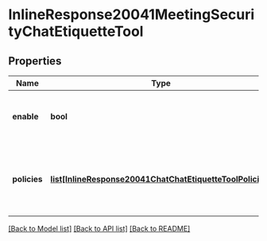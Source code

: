 # InlineResponse20041MeetingSecurityChatEtiquetteTool

## Properties
Name | Type | Description | Notes
------------ | ------------- | ------------- | -------------
**enable** | **bool** | Whether the **Chat Etiquette Tool** is enabled. | [optional] 
**policies** | [**list[InlineResponse20041ChatChatEtiquetteToolPolicies]**](InlineResponse20041ChatChatEtiquetteToolPolicies.md) | Information about the defined **Chat Etiquette Tool** policies. | [optional] 

[[Back to Model list]](../README.md#documentation-for-models) [[Back to API list]](../README.md#documentation-for-api-endpoints) [[Back to README]](../README.md)

